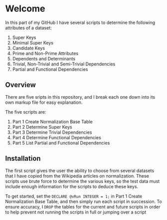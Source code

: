 # Welcome 

In this part of my GitHub I have several scripts to determine the following attributes of a dataset:

1) Super Keys
2) Minimal Super Keys
3) Candidate Keys
4) Prime and Non-Prime Attributes 
5) Dependents and Determinants
6) Trivial, Non-Trivial and Semi-Trivial Dependencies 
7) Partial and Functional Dependencies


## Overview    

There are five sripts in this repository, and I break each one down into its own markup file for easy explanation.   

The five scripts are:    
1) Part 1 Create Normalization Base Table
2) Part 2 Determine Super Keys
3) Part 3 Determine Trivial Dependencies
4) Part 4 Determine Functional Dependencies
5) Part 5 List Partial and Functional Dependencies 


## Installation

The first script gives the user the ability to choose from several datasets that I have copied from the Wikipedia articles on normalization.  These scripts use brute force to determine the various keys, so the test data must include enough information for the scripts to deduce these keys.

To get started, set the `DECLARE @vRun INTEGER = 1;` in Part 1 Create Normalization Base Table, and then simply run each script in succession.  To ensure accuracy, I `DROP` the tables for the current and future scripts in order to help prevent not running the scripts in full or jumping over a script
